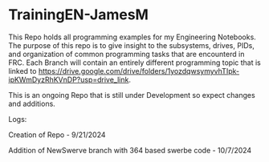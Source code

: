 # TrainingEN-JamesM

This Repo holds all programming examples for my Engineering Notebooks. The purpose of this repo is to give insight to the subsystems, drives, PIDs, and organization of common programming tasks that are encounterd in FRC. Each Branch will contain an entirely different programming topic that is linked to https://drive.google.com/drive/folders/1yozdqwsymyvhTIpk-ipKWmDyzRhKVnDP?usp=drive_link.

This is an ongoing Repo that is still under Development so expect changes and additions.

Logs:

Creation of Repo - 9/21/2024

Addition of NewSwerve branch with 364 based swerbe code - 10/7/2024
